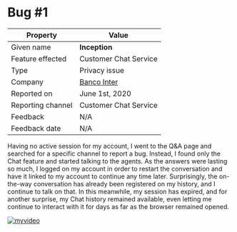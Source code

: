 # Bug #1

| Property | Value |
|---|---|
| Given name | **Inception** |
| Feature effected | Customer Chat Service |
| Type | Privacy issue |
| Company | [Banco Inter](https://www.bancointer.com.br/) |
| Reported on | June 1st, 2020 |
| Reporting channel | Customer Chat Service |
| Feedback | N/A |
| Feedback date | N/A |

Having no active session for my account, I went to the Q&A page and searched for a specific channel to report a bug. Instead, I found only the Chat feature and started talking to the agents. As the answers were lasting so much, I logged on my account in order to restart the conversation and have it linked to my account to continue any time later. Surprisingly, the on-the-way conversation has already been registered on my history, and I continue to talk on that. In this meanwhile, my session has expired, and for another surprise, my Chat history remained available, even letting me continue to interact with it for days as far as the browser remained opened.

[![myvideo](https://img.youtube.com/vi/XKQqZwMnzV4/hqdefault.jpg)](https://youtu.be/XKQqZwMnzV4)
